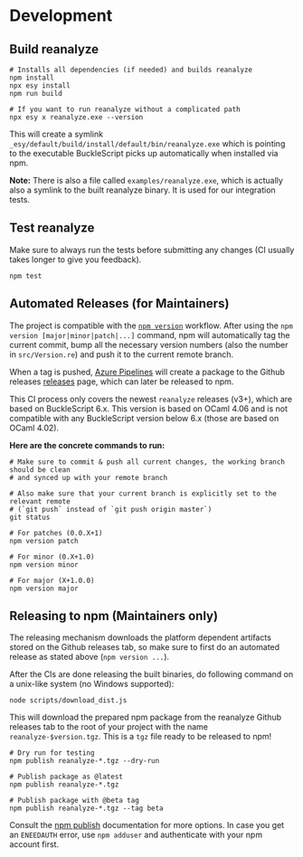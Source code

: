 # Development

## Build reanalyze

```
# Installs all dependencies (if needed) and builds reanalyze
npm install
npx esy install
npm run build

# If you want to run reanalyze without a complicated path
npx esy x reanalyze.exe --version
```

This will create a symlink
`_esy/default/build/install/default/bin/reanalyze.exe` which is pointing to the
executable BuckleScript picks up automatically when installed via npm.

**Note:** There is also a file called `examples/reanalyze.exe`, which is actually
also a symlink to the built reanalyze binary. It is used for our integration
tests.

## Test reanalyze

Make sure to always run the tests before submitting any changes (CI usually takes
longer to give you feedback).

```
npm test
```

## Automated Releases (for Maintainers)

The project is compatible with the [`npm
version`](https://docs.npmjs.com/cli/version) workflow. After using the `npm
version [major|minor|patch|...]` command, npm will automatically tag the
current commit, bump all the necessary version numbers (also the number in
`src/Version.re`) and push it to the current remote branch.

When a tag is pushed, [Azure
Pipelines](https://dev.azure.com/ccrisccris/reanalyze/_build) will create a
package to the Github releases
[releases](https://github.com/cristianoc/reanalyze/releases) page, which can
later be released to npm.

This CI process only covers the newest `reanalyze` releases (v3+), which are based
on BuckleScript 6.x. This version is based on OCaml 4.06 and is not compatible with
any BuckleScript version below 6.x (those are based on OCaml 4.02).

**Here are the concrete commands to run:**

```
# Make sure to commit & push all current changes, the working branch should be clean
# and synced up with your remote branch

# Also make sure that your current branch is explicitly set to the relevant remote
# (`git push` instead of `git push origin master`)
git status

# For patches (0.0.X+1)
npm version patch

# For minor (0.X+1.0)
npm version minor

# For major (X+1.0.0)
npm version major
```

## Releasing to npm (Maintainers only)

The releasing mechanism downloads the platform dependent artifacts stored on
the Github releases tab, so make sure to first do an automated release as
stated above (`npm version ...`).

After the CIs are done releasing the built binaries, do following command on a
unix-like system (no Windows supported):

```
node scripts/download_dist.js
```

This will download the prepared npm package from the reanalyze Github releases
tab to the root of your project with the name `reanalyze-$version.tgz`. This is
a `tgz` file ready to be released to npm!

```
# Dry run for testing
npm publish reanalyze-*.tgz --dry-run

# Publish package as @latest
npm publish reanalyze-*.tgz

# Publish package with @beta tag
npm publish reanalyze-*.tgz --tag beta
```

Consult the [npm publish](https://docs.npmjs.com/cli/publish) documentation for more options.
In case you get an `ENEEDAUTH` error, use `npm adduser` and authenticate with your npm account first.
